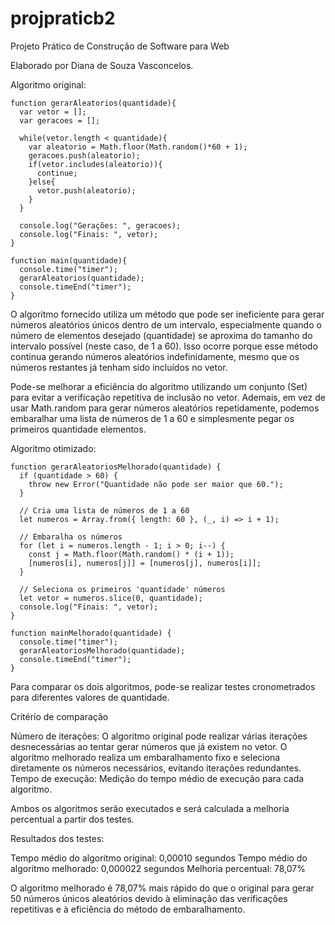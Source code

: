# projpraticb2
Projeto Prático de Construção de Software para Web

Elaborado por Diana de Souza Vasconcelos.

Algoritmo original:


```
function gerarAleatorios(quantidade){
  var vetor = [];
  var geracoes = [];

  while(vetor.length < quantidade){
    var aleatorio = Math.floor(Math.random()*60 + 1);
    geracoes.push(aleatorio);
    if(vetor.includes(aleatorio)){
      continue;
    }else{
      vetor.push(aleatorio);
    }
  }

  console.log("Gerações: ", geracoes);
  console.log("Finais: ", vetor);
}

function main(quantidade){
  console.time("timer");
  gerarAleatorios(quantidade);
  console.timeEnd("timer");
}
```


O algoritmo fornecido utiliza um método que pode ser ineficiente para gerar números aleatórios únicos dentro de um intervalo, especialmente quando o número de elementos desejado (quantidade) se aproxima do tamanho do intervalo possível (neste caso, de 1 a 60). Isso ocorre porque esse método continua gerando números aleatórios indefinidamente, mesmo que os números restantes já tenham sido incluídos no vetor.

Pode-se melhorar a eficiência do algoritmo utilizando um conjunto (Set) para evitar a verificação repetitiva de inclusão no vetor. Ademais, em vez de usar Math.random para gerar números aleatórios repetidamente, podemos embaralhar uma lista de números de 1 a 60 e simplesmente pegar os primeiros quantidade elementos.

Algoritmo otimizado:


```
function gerarAleatoriosMelhorado(quantidade) {
  if (quantidade > 60) {
    throw new Error("Quantidade não pode ser maior que 60.");
  }
  
  // Cria uma lista de números de 1 a 60
  let numeros = Array.from({ length: 60 }, (_, i) => i + 1);
  
  // Embaralha os números
  for (let i = numeros.length - 1; i > 0; i--) {
    const j = Math.floor(Math.random() * (i + 1));
    [numeros[i], numeros[j]] = [numeros[j], numeros[i]];
  }

  // Seleciona os primeiros 'quantidade' números
  let vetor = numeros.slice(0, quantidade);
  console.log("Finais: ", vetor);
}

function mainMelhorado(quantidade) {
  console.time("timer");
  gerarAleatoriosMelhorado(quantidade);
  console.timeEnd("timer");
}
```


Para comparar os dois algoritmos, pode-se realizar testes cronometrados para diferentes valores de quantidade.

Critério de comparação

Número de iterações: O algoritmo original pode realizar várias iterações desnecessárias ao tentar gerar números que já existem no vetor. O algoritmo melhorado realiza um embaralhamento fixo e seleciona diretamente os números necessários, evitando iterações redundantes.
Tempo de execução: Medição do tempo médio de execução para cada algoritmo.

Ambos os algoritmos serão executados e será calculada a melhoria percentual a partir dos testes.

Resultados dos testes:

Tempo médio do algoritmo original: 0,00010 segundos
Tempo médio do algoritmo melhorado: 0,000022 segundos
Melhoria percentual: 78,07%

O algoritmo melhorado é 78,07% mais rápido do que o original para gerar 50 números únicos aleatórios devido à eliminação das verificações repetitivas e à eficiência do método de embaralhamento.
